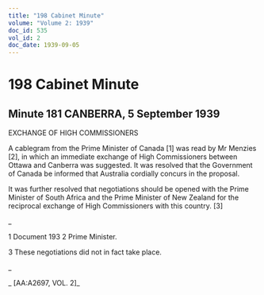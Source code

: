 ```yaml
---
title: "198 Cabinet Minute"
volume: "Volume 2: 1939"
doc_id: 535
vol_id: 2
doc_date: 1939-09-05
---
```


# 198 Cabinet Minute

## Minute 181 CANBERRA, 5 September 1939

EXCHANGE OF HIGH COMMISSIONERS

A cablegram from the Prime Minister of Canada [1] was read by Mr Menzies [2], in which an immediate exchange of High Commissioners between Ottawa and Canberra was suggested. It was resolved that the Government of Canada be informed that Australia cordially concurs in the proposal.

It was further resolved that negotiations should be opened with the Prime Minister of South Africa and the Prime Minister of New Zealand for the reciprocal exchange of High Commissioners with this country. [3]

_

1 Document 193 2 Prime Minister.

3 These negotiations did not in fact take place.

_

_ [AA:A2697, VOL. 2]_
